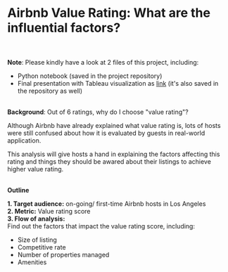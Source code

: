 # Airbnb Value Rating: What are the influential factors? <br><br>


**Note**: Please kindly have a look at 2 files of this project, including: 
- Python notebook (saved in the project repository)
- Final presentation with Tableau visualization as [link](https://drive.google.com/file/d/1E3zvXIBPE1w54g08CEMQbyvgZ3Ql46nY/view?usp=sharing) (it's also saved in the repository as well) <br><br>


**Background**: Out of 6 ratings, why do I choose "value rating"? <br> 

Although Airbnb have already explained what value rating is, lots of hosts were still confused about how it is evaluated by guests in real-world application. <br>

This analysis will give hosts a hand in explaining the factors affecting this rating and things they should be awared about their listings to achieve higher value rating. <br><br>

**Outline**

**1. Target audience:** on-going/ first-time Airbnb hosts in Los Angeles <br>
**2. Metric:** Value rating score <br>
**3. Flow of analysis:** <br>
Find out the factors that impact the value rating score, including:
- Size of listing
- Competitive rate
- Number of properties managed
- Amenities 



